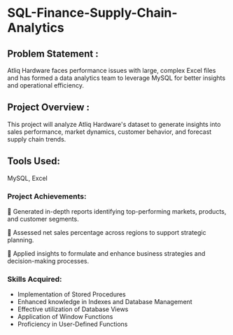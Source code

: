 # SQL-Finance-Supply-Chain-Analytics

## Problem Statement : 
Atliq Hardware faces performance issues with large, complex Excel files and has formed a data analytics team to leverage MySQL for better insights and operational efficiency.

## Project Overview :
This project will analyze Atliq Hardware's dataset to generate insights into sales performance, market dynamics, customer behavior, and forecast supply chain trends.


## Tools Used:   
MySQL, Excel


 ### Project Achievements:
🔶 Generated in-depth reports identifying top-performing markets, products, and customer segments.

🔶 Assessed net sales percentage across regions to support strategic planning.

🔶 Applied insights to formulate and enhance business strategies and decision-making processes.

 ### Skills Acquired:

- Implementation of Stored Procedures
- Enhanced knowledge in Indexes and Database Management
- Effective utilization of Database Views
- Application of Window Functions 
- Proficiency in User-Defined Functions
